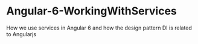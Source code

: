 # Angular-6-WorkingWithServices
How we use services in Angular 6 and how the design pattern DI is related to Angularjs
